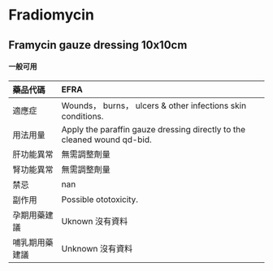 # Fradiomycin

## Framycin gauze dressing 10x10cm

#### 一般可用

| 藥品代碼       | EFRA                                                                    |
|:---------------|:------------------------------------------------------------------------|
| 適應症         | Wounds， burns， ulcers & other infections skin conditions.             |
| 用法用量       | Apply the paraffin gauze dressing directly to the cleaned wound qd-bid. |
| 肝功能異常     | 無需調整劑量                                                            |
| 腎功能異常     | 無需調整劑量                                                            |
| 禁忌           | nan                                                                     |
| 副作用         | Possible ototoxicity.                                                   |
| 孕期用藥建議   | Uknown 沒有資料                                                         |
| 哺乳期用藥建議 | Unknown 沒有資料                                                        |

